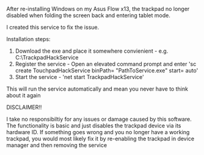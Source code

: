 After re-installing Windows on my Asus Flow x13, the trackpad no longer disabled when folding the screen back and entering tablet mode.

I created this service to fix the issue.

Installation steps:

1. Download the exe and place it somewhere convienient - e.g. C:\TrackpadHackService
2. Register the service - Open an elevated command prompt and enter 'sc create TouchpadHackService binPath= "PathToService.exe" start= auto'
3. Start the service - 'net start TrackpadHackService'

This will run the service automatically and mean you never have to think about it again

DISCLAIMER!!

I take no responsibiltiy for any issues or damage caused by this software. The functionality is basic and just disables the trackpad device via its hardware ID. 
If something goes wrong and you no longer have a working trackpad, you would most likely fix it by re-enabling the trackpad in device manager and then removing the service
